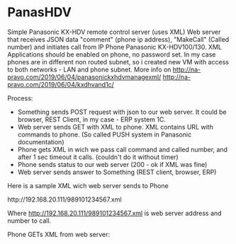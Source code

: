 # PanasHDV
Simple Panasonic KX-HDV remote control server (uses XML)
Web server that receives JSON data "comment" (phone ip address), "MakeCall" (Called number) and initiates call from IP Phone Panasonic KX-HDV100/130.
XML Applications should be enabled on phone, no password set. In my case phones are in different non routed subnet, so i created new VM with access to both networks - LAN and phone subnet. 
More info on 
http://na-pravo.com/2019/06/04/panasonickxhdvmanagexml/ 
http://na-pravo.com/2019/06/04/kxdhvand1c/ 

Process:
- Something sends POST request with json to our web server. It could be browser, REST Client, in my case - ERP system 1C.
- Web server sends GET with XML to phone. XML contains URL with commands to phone. (So called PUSH system in Panasonic documentation)
- Phone gets XML in wich we pass call command and called number, and after 1 sec timeout it calls. (couldn't do it without timer)
- Phone sends status to our web server (200 - ok if XML was fine)
- Web server sends answer to Something (REST client, browser, ERP)

Here is a sample XML wich web server sends to Phone

<?xml version="1.0" encoding="utf-8"?>
<ppxml xmlns="http://panasonic/sip_menu" xmlns:xsi="http://www.w3.org/2001/XMLSchema-instance"  xsi:schemaLocation="http://panasonic/sip_menu sip_menu.xsd">
	<Trigger version="2.0">
		<Source>http://192.168.20.111/989101234567.xml</Source> 
	</Trigger> 
</ppxml>

Where http://192.168.20.111/989101234567.xml is web server address and number to call.

Phone GETs XML from web server:

<?xml version="1.0" encoding="utf-8"?> 
<ppxml xmlns="http://panasonic/sip_screen" xmlns:xsi="http://www.w3.org/2001/XMLSchema-instance" xsi:schemaLocation="http://panasonic/sip_screen sip_screen.xsd"> 
	<Screen version="2.0">
		<Timer name="Timer1" repeat="false" interval="1">
			<Events>
				<OnExpired>
					<MakeCall number="989101234567" />
				</OnExpired>
			</Events>
		</Timer>
	</Screen>
</ppxml>

